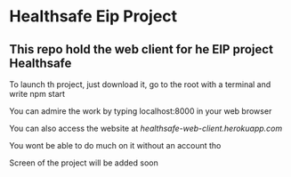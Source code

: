 # **Healthsafe** Eip Project

## This repo hold the web client for he EIP project Healthsafe

To launch th project, just download it, go to the root with a terminal and write npm start

You can admire the work by typing localhost:8000 in your web browser

You can also access the website at _healthsafe-web-client.herokuapp.com_

You wont be able to do much on it without an account tho

Screen of the project will be added soon